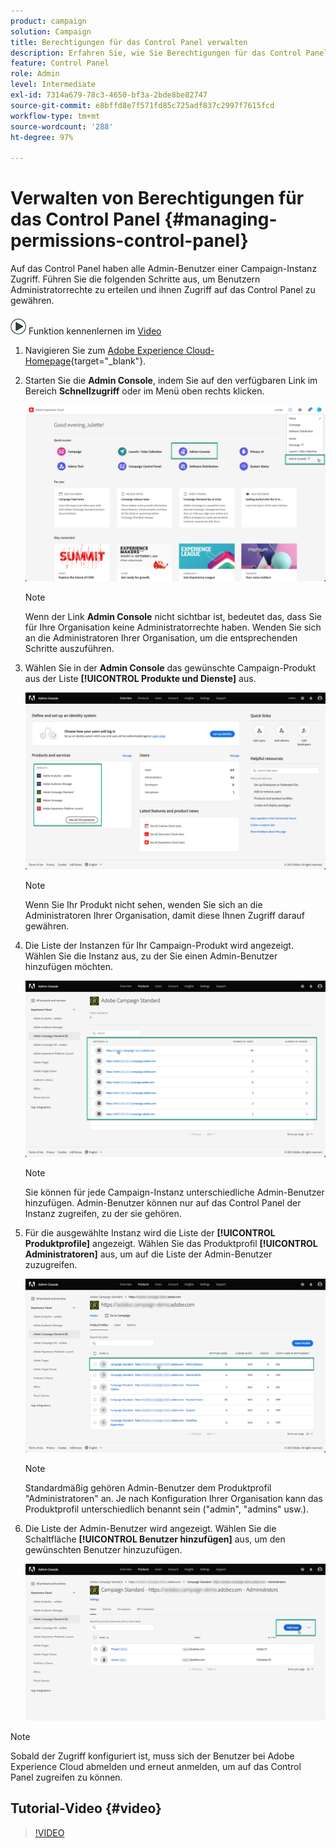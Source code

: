 ```yaml
---
product: campaign
solution: Campaign
title: Berechtigungen für das Control Panel verwalten
description: Erfahren Sie, wie Sie Berechtigungen für das Control Panel verwalten
feature: Control Panel
role: Admin
level: Intermediate
exl-id: 7314a679-78c3-4650-bf3a-2bde8be82747
source-git-commit: e8bffd8e7f571fd85c725adf837c2997f7615fcd
workflow-type: tm+mt
source-wordcount: '288'
ht-degree: 97%

---
```


# Verwalten von Berechtigungen für das Control Panel {#managing-permissions-control-panel}

Auf das Control Panel haben alle Admin-Benutzer einer Campaign-Instanz Zugriff. Führen Sie die folgenden Schritte aus, um Benutzern Administratorrechte zu erteilen und ihnen Zugriff auf das Control Panel zu gewähren.

![](assets/do-not-localize/how-to-video.png) Funktion kennenlernen im [Video](../../discover/using/managing-permissions.md#video)

1. Navigieren Sie zum [Adobe Experience Cloud-Homepage](https://experiencecloud.adobe.com/){target="_blank"}.

1. Starten Sie die **Admin Console**, indem Sie auf den verfügbaren Link im Bereich **Schnellzugriff** oder im Menü oben rechts klicken.

   ![](assets/do-not-localize/control_panel_admin-console.png)

   >[!NOTE]
   >
   >Wenn der Link **Admin Console** nicht sichtbar ist, bedeutet das, dass Sie für Ihre Organisation keine Administratorrechte haben. Wenden Sie sich an die Administratoren Ihrer Organisation, um die entsprechenden Schritte auszuführen.

1. Wählen Sie in der **Admin Console** das gewünschte Campaign-Produkt aus der Liste **[!UICONTROL Produkte und Dienste]** aus.

   ![](assets/do-not-localize/control_panel_product-list.png)

   >[!NOTE]
   >
   >Wenn Sie Ihr Produkt nicht sehen, wenden Sie sich an die Administratoren Ihrer Organisation, damit diese Ihnen Zugriff darauf gewähren.

1. Die Liste der Instanzen für Ihr Campaign-Produkt wird angezeigt. Wählen Sie die Instanz aus, zu der Sie einen Admin-Benutzer hinzufügen möchten.

   ![](assets/do-not-localize/control_panel_add_user_4.png)

   >[!NOTE]
   >
   >Sie können für jede Campaign-Instanz unterschiedliche Admin-Benutzer hinzufügen. Admin-Benutzer können nur auf das Control Panel der Instanz zugreifen, zu der sie gehören.

1. Für die ausgewählte Instanz wird die Liste der **[!UICONTROL Produktprofile]** angezeigt. Wählen Sie das Produktprofil **[!UICONTROL Administratoren]** aus, um auf die Liste der Admin-Benutzer zuzugreifen.

   ![](assets/do-not-localize/control_panel_add_user_5.png)

   >[!NOTE]
   >
   >Standardmäßig gehören Admin-Benutzer dem Produktprofil &quot;Administratoren&quot; an. Je nach Konfiguration Ihrer Organisation kann das Produktprofil unterschiedlich benannt sein (&quot;admin&quot;, &quot;admins&quot; usw.).

1. Die Liste der Admin-Benutzer wird angezeigt. Wählen Sie die Schaltfläche **[!UICONTROL Benutzer hinzufügen]** aus, um den gewünschten Benutzer hinzuzufügen.

   ![](assets/do-not-localize/control_panel_add_user_6.png)

>[!NOTE]
>
>Sobald der Zugriff konfiguriert ist, muss sich der Benutzer bei Adobe Experience Cloud abmelden und erneut anmelden, um auf das Control Panel zugreifen zu können.

## Tutorial-Video {#video}

>[!VIDEO](https://video.tv.adobe.com/v/27147?quality=12)
